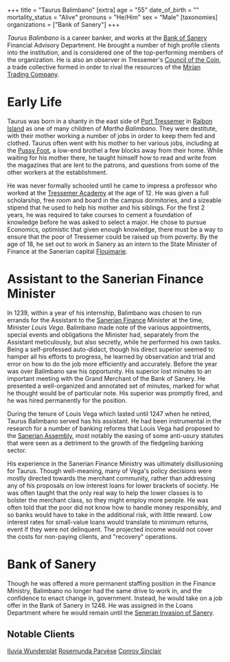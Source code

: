 +++
title = "Taurus Balimbano"
[extra]
age = "55"
date_of_birth = ""
mortality_status = "Alive"
pronouns = "He/Him"
sex = "Male"
[taxonomies]
organizations = ["Bank of Sanery"]
+++

_Taurus Balimbano_ is a career banker, and works at the [Bank of Sanery](@/organizations/bank-of-sanery.md) Financial Advisory Department. He brought a number of high profile clients into the institution, and is considered one of the top-performing members of the organization. He is also an observer in Tressemer's [Council of the Coin](@/organization/council-of-the-coin.md), a trade collective formed in order to rival the resources of the [Mirian Trading Company](@/organizations/mirian-trading-company.md).

# Early Life
Taurus was born in a shanty in the east side of [Port Tressemer](@/locations/port-tressemer.md) in [Raibon Island](@/locations/raibon-island.md) as one of many children of _Martha Balimbano_. They were destitute, with their mother working a number of jobs in order to keep them fed and clothed. Taurus often went with his mother to her various jobs, including at the [Pussy Foot](@/locations/pussy-foot.md), a low-end brothel a few blocks away from their home. While waiting for his mother there, he taught himself how to read and write from the magazines that are lent to the patrons, and questions from some of the other workers at the establishment.

He was never formally schooled until he came to impress a professor who worked at the [Tressemer Academy](@/organizations/tressemer-academy.md) at the age of 12. He was given a full scholarship, free room and board in the campus dormitories, and a sizeable stipend that he used to help his mother and his siblings. For the first 2 years, he was required to take courses to cement a foundation of knowledge before he was asked to select a major. He chose to pursue Economics, optimistic that given enough knowledge, there must be a way to ensure that the poor of Tressemer could be raised up from poverty. By the age of 18, he set out to work in Sanery as an intern to the State Minister of Finance at the Sanerian capital [Flouimarie](@/locations/flouimarie.md).

# Assistant to the Sanerian Finance Minister

In 1239, within a year of his internship, Balimbano was chosen to run errands for the Assistant to the [Sanerian Finance](@/organizations/sanerian-finance-ministry.md) Minister at the time, Minister *Louis Vega*. Balimbano made note of the various appointments, special events and obligations the Minister had, separately from the Assistant meticulously, but also secretly, while he performed his own tasks. Being a self-professed auto-didact, though his direct superior seemed to hamper all his efforts to progress, he learned by observation and trial and error on how to do the job more efficiently and accurately. Before the year was over Balimbano saw his opportunity. His superior lost minutes to an important meeting with the Grand Merchant of the Bank of Sanery. He presented a well-organized and annotated set of minutes, marked for what he thought would be of particular note. His superior was promptly fired, and he was hired permanently for the position.

During the tenure of Louis Vega which lasted until 1247 when he retired, Taurus Balimbano served has his assistant. He had been instrumental in the research for a number of banking reforms that Louis Vega had proposed to the [Sanerian Assembly](@/organizations/sanerian-assembly.md), most notably the easing of some anti-usury statutes that were seen as a detriment to the growth of the fledgeling banking sector.

His experience in the Sanerian Finance Ministry was ultimately disillusioning for Taurus. Though well-meaning, many of Vega's policy decisions were mostly directed towards the merchant community, rather than addressing any of his proposals on low interest loans for lower brackets of society. He was often taught that the only real way to help the lower classes is to bolster the merchant class, so they might employ more people. He was often told that the poor did not know how to handle money responsibly, and so banks would have to take in the additional risk, with little reward. Low interest rates for small-value loans would translate to minimum returns, event if they were not delinquent. The projected income would not cover the costs for non-paying clients, and "recovery" operations.

# Bank of Sanery

Though he was offered a more permanent staffing position in the Finance Ministry, Balimbano no longer had the same drive to work in, and the confidence to enact change in, government. Instead, he would take on a job offer in the Bank of Sanery in 1248. He was assigned in the Loans Department where he would remain until the [Seneran Invasion of Sanery](@/events/poasan-apgarian-conflict/invasion-of-sanery.md).

## Notable Clients
[Iluvia Wunderplat](@/characters/iluvia-wunderplat.md)
[Rosemunda Parvèse](@/characters/rosemunda-parvese.md)
[Conroy Sinclair](@/characters/conroy-sinclair.md)